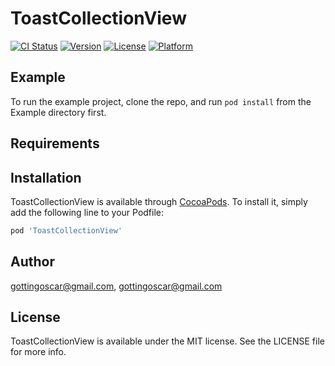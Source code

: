 # ToastCollectionView

[![CI Status](https://img.shields.io/travis/gottingoscar@gmail.com/ToastCollectionView.svg?style=flat)](https://travis-ci.org/gottingoscar@gmail.com/ToastCollectionView)
[![Version](https://img.shields.io/cocoapods/v/ToastCollectionView.svg?style=flat)](https://cocoapods.org/pods/ToastCollectionView)
[![License](https://img.shields.io/cocoapods/l/ToastCollectionView.svg?style=flat)](https://cocoapods.org/pods/ToastCollectionView)
[![Platform](https://img.shields.io/cocoapods/p/ToastCollectionView.svg?style=flat)](https://cocoapods.org/pods/ToastCollectionView)

## Example

To run the example project, clone the repo, and run `pod install` from the Example directory first.

## Requirements

## Installation

ToastCollectionView is available through [CocoaPods](https://cocoapods.org). To install
it, simply add the following line to your Podfile:

```ruby
pod 'ToastCollectionView'
```

## Author

gottingoscar@gmail.com, gottingoscar@gmail.com

## License

ToastCollectionView is available under the MIT license. See the LICENSE file for more info.

